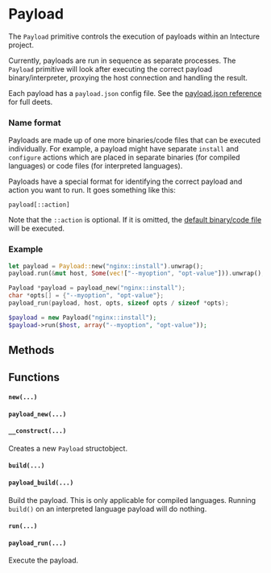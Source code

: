 # Payload

The `Payload` primitive controls the execution of payloads within an Intecture project.

Currently, payloads are run in sequence as separate processes. The `Payload` primitive will look after executing the correct payload binary/interpreter, proxying the host connection and handling the result.

Each payload has a `payload.json` config file. See the [payload.json reference](ch05-05-02-reference-projects-payload.html) for full deets.

### Name format

Payloads are made up of one more binaries/code files that can be executed individually. For example, a payload might have separate `install` and `configure` actions which are placed in separate binaries (for compiled languages) or code files (for interpreted languages).

Payloads have a special format for identifying the correct payload and action you want to run. It goes something like this:

```
payload[::action]
```

Note that the `::action` is optional. If it is omitted, the [default binary/code file](ch05-05-reference-projects.html#Bootstrap%20files) will be executed.

### Example

<div class="lang-content lang-rust">

```rust
let payload = Payload::new("nginx::install").unwrap();
payload.run(&mut host, Some(vec!["--myoption", "opt-value"])).unwrap();
```
</div>
<div class="lang-content lang-c">

```c
Payload *payload = payload_new("nginx::install");
char *opts[] = {"--myoption", "opt-value"};
payload_run(payload, host, opts, sizeof opts / sizeof *opts);
```
</div>
<div class="lang-content lang-php">

```php
$payload = new Payload("nginx::install");
$payload->run($host, array("--myoption", "opt-value"));
```
</div>

<div class="lang-content lang-rust lang-php">

## Methods</div>
<div class="lang-content lang-c">

## Functions</div>

<div class="lang-content lang-rust">

#### `new(...)`</div>
<div class="lang-content lang-c">

#### `payload_new(...)`</div>
<div class="lang-content lang-php">

#### `__construct(...)`</div>

Creates a new `Payload` <span class="lang-content lang-rust lang-c">struct</span><span class="lang-content lang-php">object</span>.

<div class="lang-content lang-rust lang-php">

#### `build(...)`</div>
<div class="lang-content lang-c">

#### `payload_build(...)`</div>

Build the payload. This is only applicable for compiled languages. Running `build()` on an interpreted language payload will do nothing.

<div class="lang-content lang-rust lang-php">

#### `run(...)`</div>
<div class="lang-content lang-c">

#### `payload_run(...)`</div>

Execute the payload.

